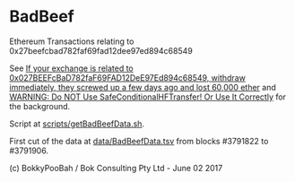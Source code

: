 # BadBeef

Ethereum Transactions relating to 0x27beefcbad782faf69fad12dee97ed894c68549

See [If your exchange is related to 0x027BEEFcBaD782faF69FAD12DeE97Ed894c68549, withdraw immediately, they screwed up a few days ago and lost 60,000 ether](https://www.reddit.com/r/ethereum/comments/6eruqb/if_your_exchange_is_related_to/) and [WARNING: Do NOT Use SafeConditionalHFTransfer! Or Use It Correctly](https://www.reddit.com/r/ethereum/comments/6er78h/warning_do_not_use_safeconditionalhftransfer_or/) for the background.

Script at [scripts/getBadBeefData.sh](scripts/getBadBeefData.sh).

First cut of the data at [data/BadBeefData.tsv](data/BadBeefData.tsv) from blocks #3791822 to #3791906.

(c) BokkyPooBah / Bok Consulting Pty Ltd - June 02 2017